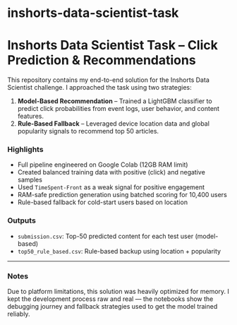 # inshorts-data-scientist-task
# Inshorts Data Scientist Task – Click Prediction & Recommendations

This repository contains my end-to-end solution for the Inshorts Data Scientist challenge. I approached the task using two strategies:

1. **Model-Based Recommendation** – Trained a LightGBM classifier to predict click probabilities from event logs, user behavior, and content features.  
2. **Rule-Based Fallback** – Leveraged device location data and global popularity signals to recommend top 50 articles.

### Highlights

- Full pipeline engineered on Google Colab (12GB RAM limit)
- Created balanced training data with positive (click) and negative samples
- Used `TimeSpent-Front` as a weak signal for positive engagement
- RAM-safe prediction generation using batched scoring for 10,400 users
- Rule-based fallback for cold-start users based on location

### Outputs

- `submission.csv`: Top-50 predicted content for each test user (model-based)
- `top50_rule_based.csv`: Rule-based backup using location + popularity

---

### Notes

Due to platform limitations, this solution was heavily optimized for memory. I kept the development process raw and real — the notebooks show the debugging journey and fallback strategies used to get the model trained reliably.


